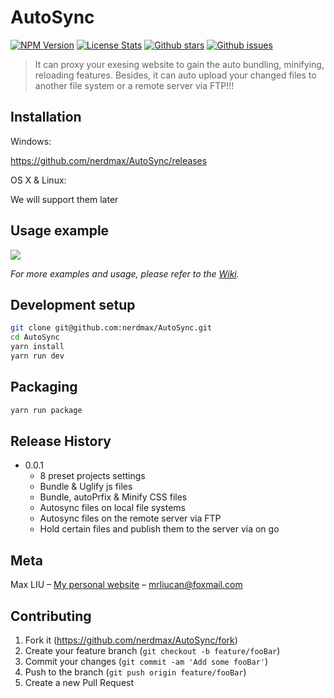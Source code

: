 # AutoSync

[![NPM Version][npm-image]][npm-url]
[![License Stats][npm-license]][npm-url]
[![Github stars][github-stars]][github-url]
[![Github issues][github-issues]][github-issues-url]
<!-- [![Build Status][travis-image]][travis-url] -->

> It can proxy your exesing website to gain the auto bundling, minifying, reloading features. Besides, it can auto upload your changed files to another file system or a remote server via FTP!!!

## Installation

Windows:

<https://github.com/nerdmax/AutoSync/releases>

OS X & Linux:

We will support them later

## Usage example

![](header.png)

_For more examples and usage, please refer to the [Wiki][wiki]._

## Development setup

```sh
git clone git@github.com:nerdmax/AutoSync.git
cd AutoSync
yarn install
yarn run dev
```

## Packaging

```sh
yarn run package
```

## Release History

<!-- * 0.2.1
    * CHANGE: Update docs (module code remains unchanged)
* 0.2.0
    * CHANGE: Remove `setDefaultXYZ()`
    * ADD: Add `init()`
* 0.1.1
    * FIX: Crash when calling `baz()` (Thanks @GenerousContributorName!)
* 0.1.0
    * The first proper release
    * CHANGE: Rename `foo()` to `bar()` -->
* 0.0.1
    * 8 preset projects settings
    * Bundle & Uglify js files
    * Bundle, autoPrfix & Minify CSS files
    * Autosync files on local file systems
    * Autosync files on the remote server via FTP
    * Hold certain files and publish them to the server via on go

## Meta

Max LIU – [My personal website](#) – mrliucan@foxmail.com


## Contributing

1. Fork it (<https://github.com/nerdmax/AutoSync/fork>)
2. Create your feature branch (`git checkout -b feature/fooBar`)
3. Commit your changes (`git commit -am 'Add some fooBar'`)
4. Push to the branch (`git push origin feature/fooBar`)
5. Create a new Pull Request

<!-- Markdown link & img dfn's -->
[npm-image]: https://img.shields.io/npm/v/AutoSync.svg?style=flat-square
[npm-url]: https://www.npmjs.com/package/AutoSync
[npm-license]: https://img.shields.io/npm/l/AutoSync.svg
[github-url]: https://github.com/nerdmax/AutoSync
[github-issues]: https://img.shields.io/github/issues/nerdmax/AutoSync.svg
[github-issues-url]: https://github.com/nerdmax/AutoSync/issues
[github-stars]: https://img.shields.io/github/stars/nerdmax/AutoSync.svg
[travis-image]: https://img.shields.io/travis/dbader/node-AutoSync/master.svg?style=flat-square
[travis-url]: https://travis-ci.org/dbader/node-AutoSync
[npm-io]: https://nodei.co/npm/AutoSync.png?downloads=true&downloadRank=true&stars=true
[wiki]: https://github.com/nerdmax/AutoSync/wiki
